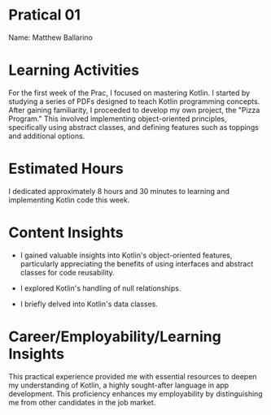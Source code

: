 # Pratical 01
Name: Matthew Ballarino

# Learning Activities
For the first week of the Prac, I focused on mastering Kotlin. I started by studying a series of PDFs designed to teach Kotlin programming concepts. After gaining familiarity, I proceeded to develop my own project, the "Pizza Program." This involved implementing object-oriented principles, specifically using abstract classes, and defining features such as toppings and additional options.


# Estimated Hours
 
I dedicated approximately 8 hours and 30 minutes to learning and implementing Kotlin code this week.

# Content Insights

 - I gained valuable insights into Kotlin's object-oriented features, particularly appreciating the benefits of using interfaces and abstract classes for code reusability.

- I explored Kotlin's handling of null relationships.

- I briefly delved into Kotlin's data classes. 


# Career/Employability/Learning Insights

This practical experience provided me with essential resources to deepen my understanding of Kotlin, a highly sought-after language in app development. This proficiency enhances my employability by distinguishing me from other candidates in the job market.


